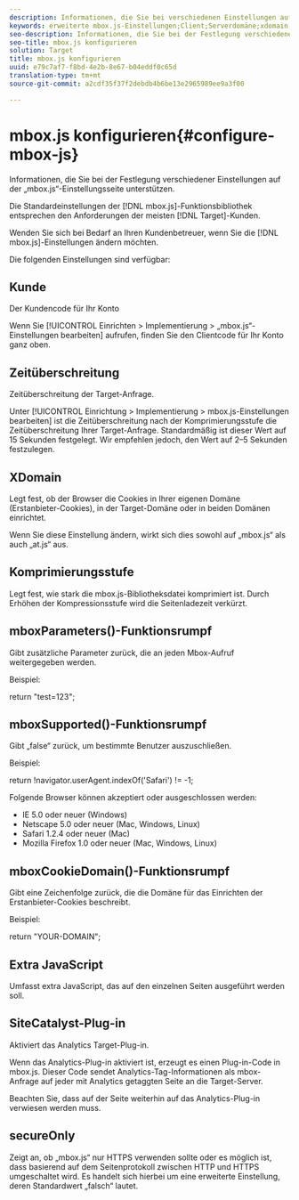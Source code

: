 ```yaml
---
description: Informationen, die Sie bei verschiedenen Einstellungen auf der „mbox.js“-Einstellungsseite unterstützen.
keywords: erweiterte mbox.js-Einstellungen;Client;Serverdomäne;xdomain;Komprimierungsstufe;Unterstützung von Client-Sitzungs-ID;secureOnly;Unterstützung von Client PC-ID;Pass Page;verweisende URL;Traffic-Stufe;Traffic-Dauer;Funktionsrumpf mboxParameters();Funktionsrumpf mboxSupported();Funktionsrumpf mboxCookieDomain();Extra-JavaScript;SiteCatalyst-Plug-in;mbox.js als selbstextrahierendes JavaScript erhalten;flackern;Körper ausblenden;Körper ausblenden
seo-description: Informationen, die Sie bei der Festlegung verschiedener Einstellungen auf der „mbox.js“-Einstellungsseite unterstützen.
seo-title: mbox.js konfigurieren
solution: Target
title: mbox.js konfigurieren
uuid: e79c7af7-f8bd-4e2b-8e67-b04eddf0c65d
translation-type: tm+mt
source-git-commit: a2cdf35f37f2debdb4b6be13e2965989ee9a3f00

---
```



# mbox.js konfigurieren{#configure-mbox-js}

Informationen, die Sie bei der Festlegung verschiedener Einstellungen auf der „mbox.js“-Einstellungsseite unterstützen.

Die Standardeinstellungen der [!DNL mbox.js]-Funktionsbibliothek entsprechen den Anforderungen der meisten [!DNL Target]-Kunden.

Wenden Sie sich bei Bedarf an Ihren Kundenbetreuer, wenn Sie die [!DNL mbox.js]-Einstellungen ändern möchten.

Die folgenden Einstellungen sind verfügbar:

## Kunde

Der Kundencode für Ihr Konto

Wenn Sie [!UICONTROL Einrichten &gt; Implementierung &gt; „mbox.js“-Einstellungen bearbeiten] aufrufen, finden Sie den Clientcode für Ihr Konto ganz oben.

## Zeitüberschreitung

Zeitüberschreitung der Target-Anfrage.

Unter [!UICONTROL Einrichtung &gt; Implementierung &gt; mbox.js-Einstellungen bearbeiten] ist die Zeitüberschreitung nach der Komprimierungsstufe die Zeitüberschreitung Ihrer Target-Anfrage. Standardmäßig ist dieser Wert auf 15 Sekunden festgelegt. Wir empfehlen jedoch, den Wert auf 2–5 Sekunden festzulegen.

## XDomain

Legt fest, ob der Browser die Cookies in Ihrer eigenen Domäne (Erstanbieter-Cookies), in der Target-Domäne oder in beiden Domänen einrichtet.

Wenn Sie diese Einstellung ändern, wirkt sich dies sowohl auf „mbox.js“ als auch „at.js“ aus.

## Komprimierungsstufe

Legt fest, wie stark die mbox.js-Bibliotheksdatei komprimiert ist. Durch Erhöhen der Kompressionsstufe wird die Seitenladezeit verkürzt.

## mboxParameters()-Funktionsrumpf

Gibt zusätzliche Parameter zurück, die an jeden Mbox-Aufruf weitergegeben werden.

Beispiel:

return &quot;test=123&quot;;

## mboxSupported()-Funktionsrumpf

Gibt „false“ zurück, um bestimmte Benutzer auszuschließen.

Beispiel:

return !navigator.userAgent.indexOf(&#39;Safari&#39;) != -1;

Folgende Browser können akzeptiert oder ausgeschlossen werden:

* IE 5.0 oder neuer (Windows)
* Netscape 5.0 oder neuer (Mac, Windows, Linux)
* Safari 1.2.4 oder neuer (Mac)
* Mozilla Firefox 1.0 oder neuer (Mac, Windows, Linux)

## mboxCookieDomain()-Funktionsrumpf

Gibt eine Zeichenfolge zurück, die die Domäne für das Einrichten der Erstanbieter-Cookies beschreibt.

Beispiel:

return &quot;YOUR-DOMAIN&quot;;

## Extra JavaScript

Umfasst extra JavaScript, das auf den einzelnen Seiten ausgeführt werden soll.

## SiteCatalyst-Plug-in

Aktiviert das Analytics Target-Plug-in.

Wenn das Analytics-Plug-in aktiviert ist, erzeugt es einen Plug-in-Code in mbox.js. Dieser Code sendet Analytics-Tag-Informationen als mbox-Anfrage auf jeder mit Analytics getaggten Seite an die Target-Server.

Beachten Sie, dass auf der Seite weiterhin auf das Analytics-Plug-in verwiesen werden muss.

## secureOnly

Zeigt an, ob „mbox.js“ nur HTTPS verwenden sollte oder es möglich ist, dass basierend auf dem Seitenprotokoll zwischen HTTP und HTTPS umgeschaltet wird. Es handelt sich hierbei um eine erweiterte Einstellung, deren Standardwert „falsch“ lautet.